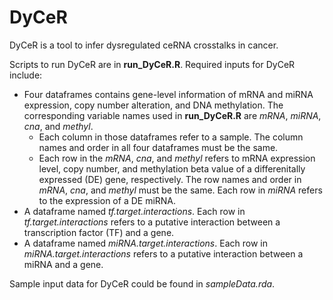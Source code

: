 # DyCeR
DyCeR is a tool to infer dysregulated ceRNA crosstalks in cancer.  

Scripts to run DyCeR are in **run_DyCeR.R**. Required inputs for DyCeR include: 
* Four dataframes contains gene-level information of mRNA and miRNA expression, copy number alteration, and DNA methylation. The corresponding variable names used in **run_DyCeR.R** are _mRNA_, _miRNA_, _cna_, and _methyl_. 
  - Each column in those dataframes refer to a sample. The column names and order in all four dataframes must be the same. 
  - Each row in the _mRNA_, _cna_, and _methyl_ refers to mRNA expression level, copy number, and methylation beta value of a differenitally expressed (DE) gene, respectively. The row names and order in _mRNA_, _cna_, and _methyl_ must be the same. Each row in _miRNA_ refers to the expression of a DE miRNA.  
* A dataframe named _tf.target.interactions_. Each row in _tf.target.interactions_ refers to a putative interaction between a transcription factor (TF) and a gene. 
* A dataframe named _miRNA.target.interactions_. Each row in _miRNA.target.interactions_ refers to a putative interaction between a miRNA and a gene. 
  
Sample input data for DyCeR could be found in _sampleData.rda_. 

